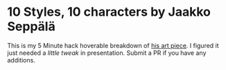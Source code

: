 10 Styles, 10 characters by Jaakko Seppälä
======

This is my 5 Minute hack hoverable breakdown of [his art piece](http://malinen.info/malinen/100characters/).
I figured it just needed a _little tweak_ in presentation. Submit a PR if you have any additions.

